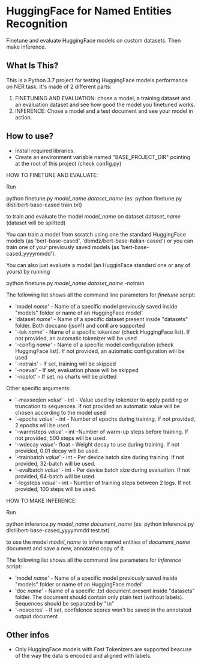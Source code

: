 HuggingFace for Named Entities Recognition
==============================
Finetune and evaluate HuggingFace models on custom datasets. Then make inference.

What Is This?
-------------

This is a Python 3.7 project for testing HuggingFace models performance on NER task. It's made of 2 different parts:
1. FINETUNING AND EVALUATION: chose a model, a training dataset and an evaluation dataset and see how good the 
model you finetuned works.
2. INFERENCE: Chose a model and a test document and see your model in action.

How to use?
-------------
* Install required libraries.
* Create an environment variable named "BASE_PROJECT_DIR" pointing at the root of this project (check config.py)

HOW TO FINETUNE AND EVALUATE:

Run

python finetune.py *model_name* *dataset_name*
(es: python finetune.py distilbert-base-cased train.txt)

to train and evaluate the model *model_name* on dataset *dataset_name* (dataset will be splitted)

You can train a model from scratch using one the standard HuggingFace models (as 'bert-base-cased', 
'dbmdz/bert-base-italian-cased') or you can train one of your previously saved models
(as 'bert-base-cased_yyyymmdd').

You can also just evaluate a model (an HugginFace standard one or any of yours) by running

python finetune.py *model_name* *dataset_name* -notrain

The following list shows all the command line parameters for *finetune* script:
* 'model *name*' - Name of a specific model previously saved inside "models" folder or name 
of an HuggingFace model'
* 'dataset *name*' - Name of a specific dataset present inside "datasets" folder. Both doccano (json1) 
and conll are supported
* '-tok *name*' - Name of a specific tokenizer (check HuggingFace list). If not provided, an automatic tokenizer will be used
* '-config *name*' - Name of a specific model configuration (check HuggingFace list). If not provided, an automatic configuration will be used
* '-notrain' - If set, training will be skipped
* '-noeval' - If set, evaluation phase will be skipped
* '-noplot' - If set, no charts will be plotted

Other specific arguments:
* '-maxseqlen *value*' - int - Value used by tokenizer to apply padding or truncation to sequences. If not provided an automatic 
value will be chosen according to the model used
* '-epochs *value*' - int - Number of epochs during training. If not provided, 2 epochs will be used.
* '-warmsteps *value*' - int -Number of warm-up steps before training. If not provided, 500 steps will be used.
* '-wdecay *value*'- float - Weight decay to use during training. If not provided, 0.01 decay will be used.
* '-trainbatch *value*' - int - Per device batch size during training. If not provided, 32-batch will be used.
* '-evalbatch *value*' - int - Per device batch size during evaluation. If not provided, 64-batch will be used.
* '-logsteps *value*' - int - Number of training steps between 2 logs. If not provided, 100 steps will be used.


HOW TO MAKE INFERENCE:

Run

python inference.py *model_name* *document_name*
(es: python inference.py distilbert-base-cased_yyyymmdd test.txt)

to use the model *model_name* to infere named entities of *document_name* document and save a new,
annotated copy of it.

The following list shows all the command line parameters for *inference* script:
* 'model *name*' - Name of a specific model previously saved inside "models" folder or name 
of an HuggingFace model'
* 'doc *name*' - Name of a specific .txt document present inside "datasets" folder. The document
should contain only plain text (without labels). Sequences should be separated by "\n"
* '-noscores' - If set, confidence scores won't be saved in the annotated output document


Other infos
-------------
* Only HuggingFace models with Fast Tokenizers are supported beacuse of the way the data is
encoded and aligned with labels.
